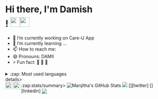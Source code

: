 
# Hi there, I'm Damish $$$$! <img src="https://raw.githubusercontent.com/MartinHeinz/MartinHeinz/master/wave.gif" width="30px"><img src="https://raw.githubusercontent.com/MartinHeinz/MartinHeinz/master/wave.gif" width="30px">

- 🔭 I’m currently working on Care-U App
- 🌱 I’m currently learning ...
- 📫 How to reach me:
- 😄 Pronouns: DAMII
- ⚡ Fun fact: 🏏 🦇 🏒


<details>
  <summary>:zap: Most used languages</summary>

  <img float="left" alt=" " src="https://github-readme-stats.vercel.app/api/top-langs/?username=LManjitha&layout=compact" />

</details>
details>
  <summary>:zap:stats/summary>
  <img float="left" alt="Manjitha's GitHub Stats" src="https://github-readme-stats.vercel.app/api?username=LManjitha&show_icons=true&hide_border=true" />
  <img float="left"  src="https://github-readme-stats.vercel.app/api?username=Damish-N&&show_icons=true&title_color=ffffff&icon_color=bb2acf&text_color=daf7dc&bg_color=151515" >

</details>
[<img align="left" alt="Twitter" width="22px" src="https://cdn.jsdelivr.net/npm/simple-icons@v3/icons/twitter.svg" />][twitter]
[<img align="left" alt="LinkedIn" width="22px"  src="https://cdn.jsdelivr.net/npm/simple-icons@v3/icons/linkedin.svg" />][linkedin]

<a href="https://github.com/Damish-N/Care-U-App">
  <img align="center" src="https://github-readme-stats.vercel.app/api/pin/?username=Damish-N&repo=Care-U-App" />
</a>


[twitter]: https://twitter.com/DamishNisal
[linkedin]: https://www.linkedin.com/in/damish-nisal-48b5a9180/
